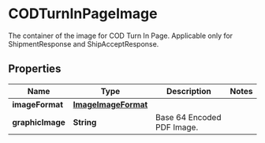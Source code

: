 

# CODTurnInPageImage

The container of the image for COD Turn In Page.    Applicable only for ShipmentResponse and ShipAcceptResponse.

## Properties

| Name | Type | Description | Notes |
|------------ | ------------- | ------------- | -------------|
|**imageFormat** | [**ImageImageFormat**](ImageImageFormat.md) |  |  |
|**graphicImage** | **String** | Base 64 Encoded PDF Image. |  |



